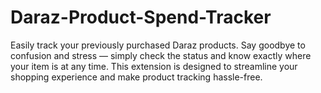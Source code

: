 # Daraz-Product-Spend-Tracker
Easily track your previously purchased Daraz products. Say goodbye to confusion and stress — simply check the status and know exactly where your item is at any time. This extension is designed to streamline your shopping experience and make product tracking hassle-free.
